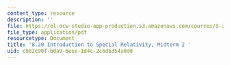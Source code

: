 ```yaml
---
content_type: resource
description: ''
file: https://ol-ocw-studio-app-production.s3.amazonaws.com/courses/8-20-introduction-to-special-relativity-january-iap-2021/c982c90fb0a96eee1d4c2c6db354a0d0_MIT8_20iap21_midterm2.pdf
file_type: application/pdf
resourcetype: Document
title: '8.20 Introduction to Special Relativity, Midterm 2 '
uid: c982c90f-b0a9-6eee-1d4c-2c6db354a0d0
---
```

